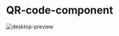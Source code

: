 # QR-code-component
![desktop-preview](https://user-images.githubusercontent.com/88445522/218319957-a544b588-13b1-44c8-a8b4-55efa301aa23.jpg)
